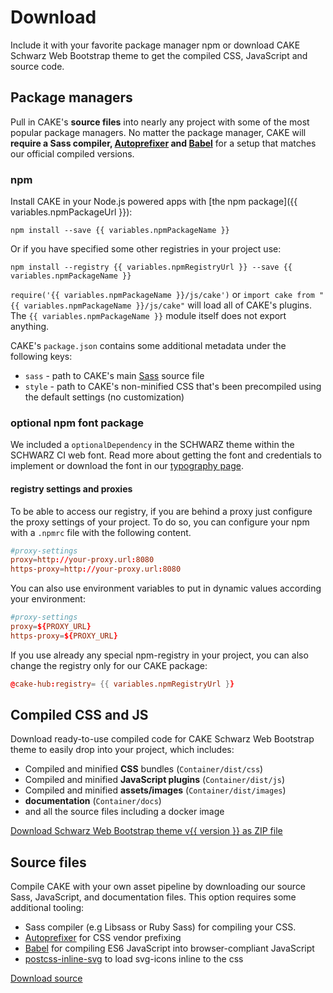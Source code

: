 # Download

Include it with your favorite package manager npm or download CAKE Schwarz Web Bootstrap theme to get the compiled CSS, JavaScript and source code.

## Package managers

Pull in CAKE's **source files** into nearly any project with some of the most popular package managers. No matter the package manager, CAKE will **require a Sass compiler, [Autoprefixer](https://github.com/postcss/autoprefixer) and [Babel](https://babeljs.io/)** for a setup that matches our official compiled versions.

### npm

Install CAKE in your Node.js powered apps with [the npm package]({{ variables.npmPackageUrl }}):

```console
npm install --save {{ variables.npmPackageName }}
```

Or if you have specified some other registries in your project use:

```console
npm install --registry {{ variables.npmRegistryUrl }} --save {{ variables.npmPackageName }}
```

`require('{{ variables.npmPackageName }}/js/cake')` or `import cake from "{{ variables.npmPackageName }}/js/cake"` will load all of CAKE's plugins. The `{{ variables.npmPackageName }}` module itself does not export anything.

CAKE's `package.json` contains some additional metadata under the following keys:

- `sass` - path to CAKE's main [Sass](https://sass-lang.com/) source file
- `style` - path to CAKE's non-minified CSS that's been precompiled using the default settings (no customization)

### optional npm font package

We included a `optionalDependency` in the SCHWARZ theme within the SCHWARZ CI web font. Read more about getting the font and credentials to implement or download the font in our [typography page](../Content/Typography/Typography.md).

#### registry settings and proxies

To be able to access our registry, if you are behind a proxy just configure the proxy settings of your project. To do so, you can configure your npm with a `.npmrc` file with the following content.

```toml
#proxy-settings
proxy=http://your-proxy.url:8080
https-proxy=http://your-proxy.url:8080
```

You can also use environment variables to put in dynamic values according your environment:

```toml
#proxy-settings
proxy=${PROXY_URL}
https-proxy=${PROXY_URL}
```

If you use already any special npm-registry in your project, you can also change the registry only for our CAKE package:

```toml
@cake-hub:registry= {{ variables.npmRegistryUrl }}
```


## Compiled CSS and JS

Download ready-to-use compiled code for CAKE Schwarz Web Bootstrap theme to easily drop into your project, which includes:

- Compiled and minified **CSS** bundles (`Container/dist/css`)
- Compiled and minified **JavaScript plugins** (`Container/dist/js`)
- Compiled and minified **assets/images** (`Container/dist/images`)
- **documentation** (`Container/docs`)
- and all the source files including a docker image

<a href="{{ variables.bundleDownloadUrl }}#v{{ version }}&format=zip" className="btn btn-primary">Download Schwarz Web Bootstrap theme v{{ version }} as ZIP file</a>

## Source files

Compile CAKE with your own asset pipeline by downloading our source Sass, JavaScript, and documentation files. This option requires some additional tooling:

- Sass compiler (e.g Libsass or Ruby Sass) for compiling your CSS.
- [Autoprefixer](https://github.com/postcss/autoprefixer) for CSS vendor prefixing
- [Babel](https://babeljs.io/) for compiling ES6 JavaScript into browser-compliant JavaScript
- [postcss-inline-svg](https://github.com/TrySound/postcss-inline-svg) to load svg-icons inline to the css

<a href="{{ variables.sourceDownloadUrl }}#v{{ version }}&format=zip" className="btn btn-primary">Download source</a>
